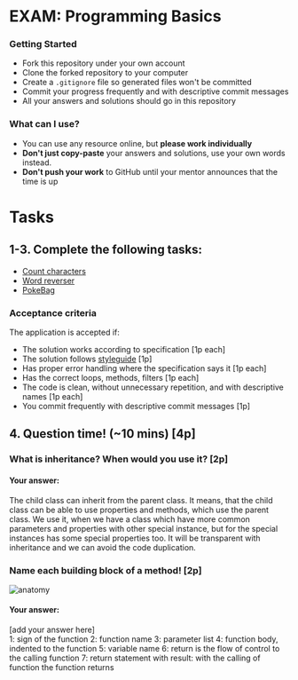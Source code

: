 # EXAM: Programming Basics

### Getting Started
 - Fork this repository under your own account
 - Clone the forked repository to your computer
 - Create a `.gitignore` file so generated files won't be committed
 - Commit your progress frequently and with descriptive commit messages
 - All your answers and solutions should go in this repository

### What can I use?
- You can use any resource online, but **please work individually**
- **Don't just copy-paste** your answers and solutions, use your own words instead.
- **Don't push your work** to GitHub until your mentor announces that the time is up


# Tasks
## 1-3. Complete the following tasks:
- [Count characters](countchars/count_chars.py)
- [Word reverser](wordreverser/word_reverser.py)
- [PokeBag](pokebag/poke_bag.java)

### Acceptance criteria
The application is accepted if:
- The solution works according to specification [1p each]
- The solution follows [styleguide](https://github.com/greenfox-academy/teaching-materials/blob/master/styleguide/python.md) [1p]
- Has proper error handling where the specification says it [1p each]
- Has the correct loops, methods, filters [1p each]
- The code is clean, without unnecessary repetition, and with descriptive names [1p each]
- You commit frequently with descriptive commit messages [1p]

## 4. Question time! (~10 mins) [4p]

###  What is inheritance? When would you use it? [2p]
#### Your answer:
The child class can inherit from the parent class. It means, that the child class can be able to use properties and methods, which use the parent class. 
We use it, when we have a class which have more common parameters and properties with other special instance, but for the special instances has some special properties too. It will be transparent with inheritance and we can avoid the code duplication.


### Name each building block of a method! [2p]

![anatomy](anatomy/anatomy_py.png)

#### Your answer:
[add your answer here]   
1:   sign of the function
2:   function name
3:   parameter list
4:   function body, indented to the function
5:   variable name
6:   return is the flow of control to the calling function
7:   return statement with result: with the calling of function  the function returns
